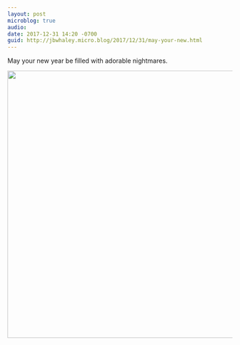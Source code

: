 ```yaml
---
layout: post
microblog: true
audio: 
date: 2017-12-31 14:20 -0700
guid: http://jbwhaley.micro.blog/2017/12/31/may-your-new.html
---
```

May your new year be filled with adorable nightmares.

<img src="http://www.jarrodwhaley.com/uploads/2017/dc134e4757.jpg" width="600" height="600" />
